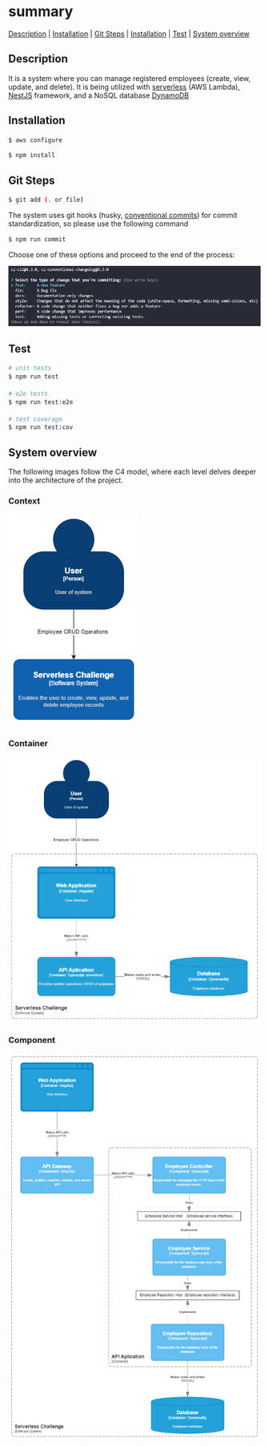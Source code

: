 # summary

[Description](#description) | [Installation](#installation) | [Git Steps](#git-steps) | [Installation](#installation) | [Test](#test) | [System overview](#system-overview)
## Description

 It is a system where you can manage registered employees (create, view, update, and delete). It is being utilized with [serverless](https://www.serverless.com/) (AWS Lambda), [NestJS](https://github.com/nestjs/nest)  framework, and a NoSQL database [DynamoDB](https://aws.amazon.com/dynamodb/)

## Installation

```bash
$ aws configure
```

```bash
$ npm install
```

## Git Steps

```bash
$ git add (. or file)
```

The system uses git hooks (husky, [conventional commits](https://www.conventionalcommits.org/en/v1.0.0/)) for commit standardization, so please use the following command

```bash
$ npm run commit
```

Choose one of these options and proceed to the end of the process: 

![Alt text](docs\commitzen.png "Commit")

<!-- 
## Running the app

```bash
# development
$ npm run start

# watch mode
$ npm run start:dev

# production mode
$ npm run start:prod
``` -->

## Test

```bash
# unit tests
$ npm run test

# e2e tests
$ npm run test:e2e

# test coverage
$ npm run test:cov
```

## System overview 

The following images follow the C4 model, where each level delves deeper into the architecture of the project.

### Context
![Alt text](docs\c4Model-Context.png "Context")

### Container
![Alt text](docs\c4Model-Container.png "Container")

### Component
![Alt text](docs\c4Model-Component.png "Component")